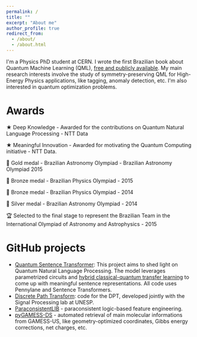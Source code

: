 ```yaml
---
permalink: /
title: ""
excerpt: "About me"
author_profile: true
redirect_from: 
  - /about/
  - /about.html
---
```


I'm a Physics PhD student at CERN. I wrote the first Brazilian book about Quantum Machine Learning (QML), [free and publicly available](https://github.com/jogisuda/Aprendizado-de-Maquina-Quantica). My main research interests involve the study of symmetry-preserving QML for High-Energy Physics applications, like tagging, anomaly detection, etc. I'm also interested in quantum optimization problems.

Awards
======
★ Deep Knowledge - Awarded for the contributions on Quantum Natural Language Processing - NTT Data

★ Meaningful Innovation - Awarded for motivating the Quantum Computing initiative - NTT Data. 

🏅 Gold medal - Brazilian Astronomy Olympiad - Brazilian Astronomy Olympiad 2015

🥉 Bronze medal - Brazilian Physics Olympiad - 2015

🥉 Bronze medal - Brazilian Physics Olympiad - 2014

🥈 Silver medal - Brazilian Astronomy Olympiad - 2014

🏆 Selected to the final stage to represent the Brazilian Team in the International Olympiad of Astronomy and Astrophysics - 2015

GitHub projects
======
- [Quantum Sentence Transformer](https://github.com/jogisuda/QuantumSentenceTransformer): This project aims to shed light on Quantum Natural Language Processing. The model leverages parametrized circuits and [hybrid classical-quantum transfer learning](https://arxiv.org/abs/1912.08278) to come up with meaningful sentence representations. All code uses Pennylane and Sentence Transformers.
- [Discrete Path Transform](https://github.com/jogisuda/Discrete-Path-Transform): code for the DPT, developed jointly with the Signal Processing lab at UNESP.
- [ParaconsistentLIB](https://github.com/jogisuda/paraconsistentLIB) - paraconsistent logic-based feature engineering.
- [pyGAMESS-DS](https://github.com/jogisuda/pyGAMESS-DS) - automated retrieval of main molecular informations from GAMESS-US, like geometry-optimized coordinates, Gibbs energy corrections, net charges, etc.
